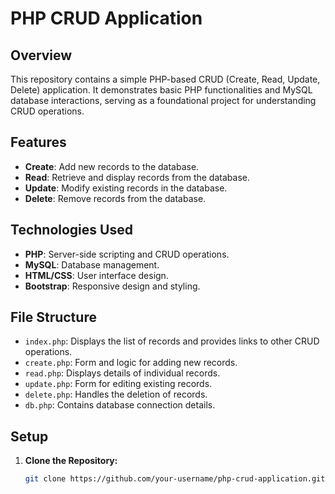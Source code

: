 # PHP CRUD Application

## Overview

This repository contains a simple PHP-based CRUD (Create, Read, Update, Delete) application. It demonstrates basic PHP functionalities and MySQL database interactions, serving as a foundational project for understanding CRUD operations.

## Features

- **Create**: Add new records to the database.
- **Read**: Retrieve and display records from the database.
- **Update**: Modify existing records in the database.
- **Delete**: Remove records from the database.

## Technologies Used

- **PHP**: Server-side scripting and CRUD operations.
- **MySQL**: Database management.
- **HTML/CSS**: User interface design.
- **Bootstrap**: Responsive design and styling.

## File Structure

- `index.php`: Displays the list of records and provides links to other CRUD operations.
- `create.php`: Form and logic for adding new records.
- `read.php`: Displays details of individual records.
- `update.php`: Form for editing existing records.
- `delete.php`: Handles the deletion of records.
- `db.php`: Contains database connection details.

## Setup

1. **Clone the Repository:**

   ```bash
   git clone https://github.com/your-username/php-crud-application.git
